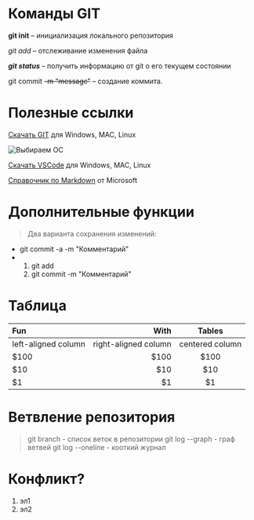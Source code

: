 # Команды  GIT

**git init** – инициализация локального репозитория

*git add* – отслеживание изменения файла

***git status*** – получить информацию от git о его текущем состоянии

git commit ~~-m “message”~~ – создание коммита.


# Полезные ссылки

 [Скачать GIT](https://git-scm.com/downloads) для Windows, MAC, Linux

 ![Выбираем ОС](/изображение.png5137)

 [Скачать VSCode](https://code.visualstudio.com/Download) для Windows, MAC, Linux

 [Справочник по Markdown](https://docs.microsoft.com/ru-ru/contribute/markdown-reference) от Microsoft


# Дополнительные функции

> Два варианта сохранения изменений:
* git commit -a -m "Комментарий"
*   1. git add <file>
    2. git commit -m  "Комментарий"

# Таблица

| Fun                  | With                 | Tables          |
| :------------------- | -------------------: |:---------------:|
| left-aligned column  | right-aligned column | centered column |
| $100                 | $100                 | $100            |
| $10                  | $10                  | $10             |
| $1                   | $1                   | $1              |



# Ветвление репозитория

> git branch - список веток в репозитории
> git log --graph - граф ветвей
> git log --oneline - кооткий журнал

# Конфликт?
1. эл1
2. эл2
